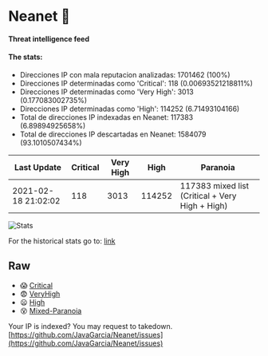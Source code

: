 # Neanet :hocho:
#### Threat intelligence feed
#### The stats:

- Direcciones IP con mala reputacion analizadas: 1701462 (100%)
- Direcciones IP determinadas como 'Critical':  118 (0.00693521218811%)
- Direcciones IP determinadas como 'Very High':  3013 (0.177083002735%)
- Direcciones IP determinadas como 'High':  114252 (6.71493104166)
- Total de direcciones IP indexadas en Neanet:  117383 (6.89894925658%)
- Total de direcciones IP descartadas en Neanet:  1584079 (93.1010507434%)

| Last Update | Critical | Very High | High | Paranoia |
| --- | --- | --- | --- | --- |
| 2021-02-18 21:02:02 | 118 | 3013 | 114252 | 117383 mixed list (Critical + Very High + High)|

![Stats](https://docs.google.com/spreadsheets/d/e/2PACX-1vSnaNMIXVabIpDJjufMlzH7poXnshF3mgd8Is1g9ytUEzVsP5my4Trn8f-xkoLLQ38xpL3HtmUexLo6/pubchart?oid=501124687&format=image)

For the historical stats go to: [link](/stats.csv)
## Raw
- :scream: [Critical](https://raw.githubusercontent.com/JavaGarcia/Neanet/master/blacklists/neanet_critical.txt)
- :fearful: [VeryHigh](https://raw.githubusercontent.com/JavaGarcia/Neanet/master/blacklists/neanet_veryHigh.txtt)
- :frowning: [High](https://raw.githubusercontent.com/JavaGarcia/Neanet/master/blacklists/neanet_high.txt)
- :dizzy_face: [Mixed-Paranoia](https://raw.githubusercontent.com/JavaGarcia/Neanet/master/blacklists/neanet_all.txt)


Your IP is indexed? You may request to takedown. [https://github.com/JavaGarcia/Neanet/issues](https://github.com/JavaGarcia/Neanet/issues)





































































































































































































































































































































































































































































































































































































































































































































































































































































































































































































































































































































































































































































































































































































































































































































































































































































































































































































































































































































































































































































































































































































































































































































































































































































































































































































































































































































































































































































































































































































































































































































































































































































































































































































































































































































































































































































































































































































































































































































































































































































































































































































































































































































































































































































